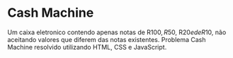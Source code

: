 # Cash Machine
Um caixa eletronico contendo apenas notas de R$100, R$50, R$20 e de R$10, não aceitando valores que diferem das notas existentes. 
Problema Cash Machine resolvido utilizando HTML, CSS e JavaScript.

